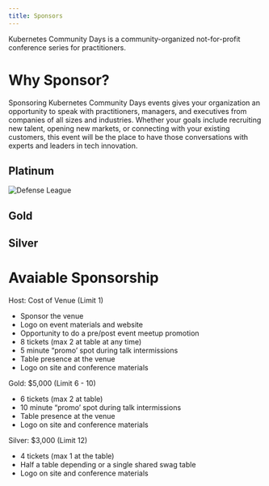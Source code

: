 ```yaml
---
title: Sponsors
---
```


Kubernetes Community Days is a community-organized not-for-profit conference series for practitioners.

# Why Sponsor?
Sponsoring Kubernetes Community Days events gives your organization an opportunity to speak with practitioners, managers, and executives from companies of all sizes and industries. Whether your goals include recruiting new talent, opening new markets, or connecting with your existing customers, this event will be the place to have those conversations with experts and leaders in tech innovation.

## Platinum  
![Defense League](/img/sponsors/Defense_League_logo_cat_face.svg)

## Gold

## Silver

# Avaiable Sponsorship
Host: Cost of Venue (Limit 1)

* Sponsor the venue
* Logo on event materials and website
* Opportunity to do a pre/post event meetup promotion 
* 8  tickets (max 2 at table at any time)
* 5 minute “promo’ spot during talk intermissions 
* Table presence at the venue 
* Logo on site and conference materials 

Gold: $5,000 (Limit 6 - 10)

* 6 tickets (max 2 at table)
* 10 minute “promo’ spot during talk intermissions 
* Table presence at the venue 
* Logo on site and conference materials 

Silver: $3,000 (Limit 12)  

* 4 tickets (max 1 at the table)
* Half a table depending or a single shared swag table
* Logo on site and conference materials
